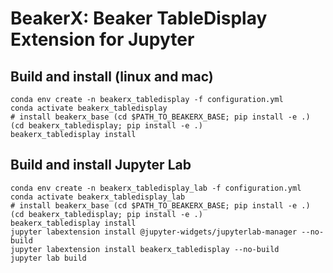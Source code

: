 # BeakerX: Beaker TableDisplay Extension for Jupyter

## Build and install (linux and mac)
```
conda env create -n beakerx_tabledisplay -f configuration.yml
conda activate beakerx_tabledisplay
# install beakerx_base (cd $PATH_TO_BEAKERX_BASE; pip install -e .)
(cd beakerx_tabledisplay; pip install -e .)
beakerx_tabledisplay install
```

## Build and install Jupyter Lab
```
conda env create -n beakerx_tabledisplay_lab -f configuration.yml
conda activate beakerx_tabledisplay_lab
# install beakerx_base (cd $PATH_TO_BEAKERX_BASE; pip install -e .)
(cd beakerx_tabledisplay; pip install -e .)
beakerx_tabledisplay install
jupyter labextension install @jupyter-widgets/jupyterlab-manager --no-build
jupyter labextension install beakerx_tabledisplay --no-build
jupyter lab build
```
